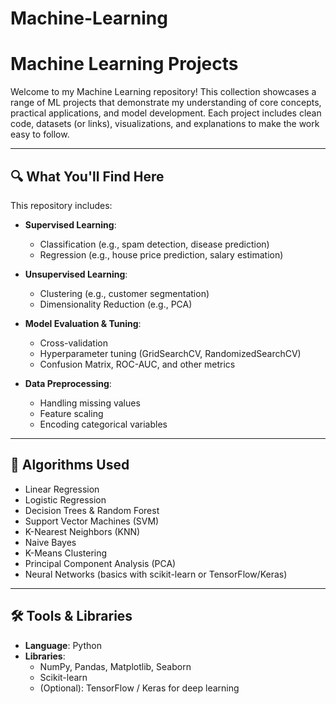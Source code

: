 # Machine-Learning
# Machine Learning Projects

Welcome to my Machine Learning repository!  This collection showcases a range of ML projects that demonstrate my understanding of core concepts, practical applications, and model development. Each project includes clean code, datasets (or links), visualizations, and explanations to make the work easy to follow.

---

## 🔍 What You'll Find Here

This repository includes:

- **Supervised Learning**:
  - Classification (e.g., spam detection, disease prediction)
  - Regression (e.g., house price prediction, salary estimation)

- **Unsupervised Learning**:
  - Clustering (e.g., customer segmentation)
  - Dimensionality Reduction (e.g., PCA)

- **Model Evaluation & Tuning**:
  - Cross-validation
  - Hyperparameter tuning (GridSearchCV, RandomizedSearchCV)
  - Confusion Matrix, ROC-AUC, and other metrics

- **Data Preprocessing**:
  - Handling missing values
  - Feature scaling
  - Encoding categorical variables

---

## 🧠 Algorithms Used

- Linear Regression
- Logistic Regression
- Decision Trees & Random Forest
- Support Vector Machines (SVM)
- K-Nearest Neighbors (KNN)
- Naive Bayes
- K-Means Clustering
- Principal Component Analysis (PCA)
- Neural Networks (basics with scikit-learn or TensorFlow/Keras)

---

## 🛠 Tools & Libraries

- **Language**: Python
- **Libraries**: 
  - NumPy, Pandas, Matplotlib, Seaborn
  - Scikit-learn
  - (Optional): TensorFlow / Keras for deep learning
